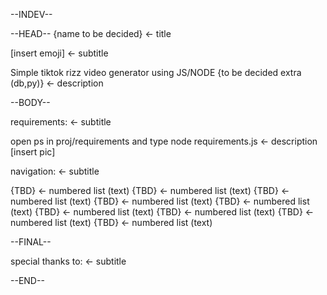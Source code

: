 --INDEV--

--HEAD--
{name to be decided} <- title

[insert emoji] <- subtitle

Simple tiktok rizz video generator using JS/NODE {to be decided extra (db,py)} <- description

--BODY--

requirements: <- subtitle

open ps in proj/requirements and type node requirements.js <- description
[insert pic]

navigation: <- subtitle

{TBD} <- numbered list (text)
{TBD} <- numbered list (text)
{TBD} <- numbered list (text)
{TBD} <- numbered list (text)
{TBD} <- numbered list (text)
{TBD} <- numbered list (text)
{TBD} <- numbered list (text)
{TBD} <- numbered list (text)
{TBD} <- numbered list (text)

--FINAL--

special thanks to: <- subtitle

--END--